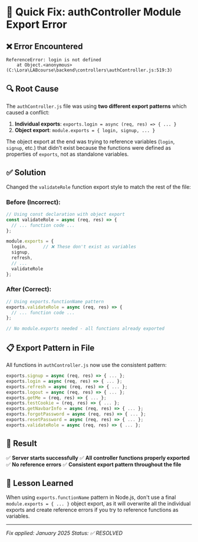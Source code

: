 # 🔧 Quick Fix: authController Module Export Error

## ❌ **Error Encountered**
```
ReferenceError: login is not defined
    at Object.<anonymous> (C:\Lora\LABcourse\backend\controllers\authController.js:519:3)
```

## 🔍 **Root Cause**
The `authController.js` file was using **two different export patterns** which caused a conflict:

1. **Individual exports**: `exports.login = async (req, res) => { ... }`
2. **Object export**: `module.exports = { login, signup, ... }`

The object export at the end was trying to reference variables (`login`, `signup`, etc.) that didn't exist because the functions were defined as properties of `exports`, not as standalone variables.

## ✅ **Solution**
Changed the `validateRole` function export style to match the rest of the file:

### **Before (Incorrect):**
```javascript
// Using const declaration with object export
const validateRole = async (req, res) => {
  // ... function code ...
};

module.exports = {
  login,      // ❌ These don't exist as variables
  signup,
  refresh,
  // ...
  validateRole
};
```

### **After (Correct):**
```javascript
// Using exports.functionName pattern
exports.validateRole = async (req, res) => {
  // ... function code ...
};

// No module.exports needed - all functions already exported
```

## 📋 **Export Pattern in File**
All functions in `authController.js` now use the consistent pattern:
```javascript
exports.signup = async (req, res) => { ... };
exports.login = async (req, res) => { ... };
exports.refresh = async (req, res) => { ... };
exports.logout = async (req, res) => { ... };
exports.getMe = (req, res) => { ... };
exports.testCookie = (req, res) => { ... };
exports.getNavbarInfo = async (req, res) => { ... };
exports.forgotPassword = async (req, res) => { ... };
exports.resetPassword = async (req, res) => { ... };
exports.validateRole = async (req, res) => { ... };
```

## 🎯 **Result**
✅ **Server starts successfully**
✅ **All controller functions properly exported**
✅ **No reference errors**
✅ **Consistent export pattern throughout the file**

## 📝 **Lesson Learned**
When using `exports.functionName` pattern in Node.js, don't use a final `module.exports = { ... }` object export, as it will overwrite all the individual exports and create reference errors if you try to reference functions as variables.

---

*Fix applied: January 2025*
*Status: ✅ RESOLVED*

